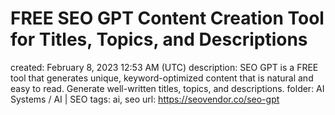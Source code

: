 # FREE SEO GPT Content Creation Tool for Titles, Topics, and Descriptions

created: February 8, 2023 12:53 AM (UTC)
description: SEO GPT is a FREE tool that generates unique, keyword-optimized content that is natural and easy to read. Generate well-written titles, topics, and descriptions.
folder: AI Systems / AI | SEO
tags: ai, seo
url: https://seovendor.co/seo-gpt